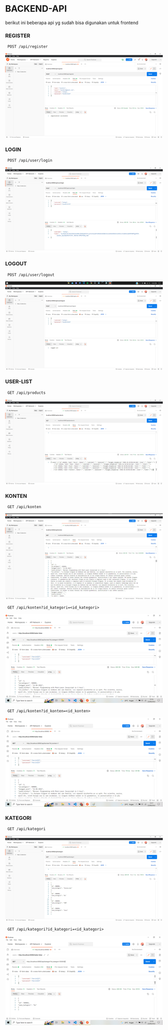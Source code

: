# BACKEND-API
berikut ini beberapa api yg sudah bisa digunakan untuk frontend

### REGISTER

```
 POST /api/register
```

![alt test](https://github.com/rg-km/final-project-engineering-68/blob/main/Backend/image/registrasi.png)

### LOGIN

```
 POST /api/user/login
```

![alt test](https://github.com/rg-km/final-project-engineering-68/blob/main/Backend/image/login.png)

### LOGOUT

```
 POST /api/user/logout
```

![alt test](https://github.com/rg-km/final-project-engineering-68/blob/main/Backend/image/logout.png)

### USER-LIST

```
 GET /api/products
```

![alt test](https://github.com/rg-km/final-project-engineering-68/blob/main/Backend/image/user-lists.png)

### KONTEN

```
 GET /api/konten
```
![alt test](https://github.com/rg-km/final-project-engineering-68/blob/main/Backend/image/konten.png)

```
 GET /api/konten?id_kategori=<id_kategori>
```
![alt test](https://github.com/rg-km/final-project-engineering-68/blob/main/Backend/image/konten%20w%20id_kategori.png)

```
 GET /api/konten?id_konten=<id_konten>
```
![alt test](https://github.com/rg-km/final-project-engineering-68/blob/main/Backend/image/konten%20w%20id_konten.png)

### KATEGORI

```
 GET /api/kategori
```

![alt test](https://github.com/rg-km/final-project-engineering-68/blob/main/Backend/image/kategori.png)

```
 GET /api/kategori?id_kategori=<id_kategori>
```

![alt test](https://github.com/rg-km/final-project-engineering-68/blob/main/Backend/image/kategori%20w%20id_kategori.png)
